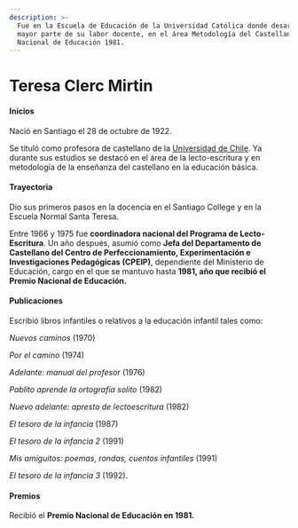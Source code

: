 ```yaml
---
description: >-
  Fue en la Escuela de Educación de la Universidad Católica donde desarrolló la
  mayor parte de su labor docente, en el área Metodología del Castellano. Premio
  Nacional de Educación 1981.
---
```


# Teresa Clerc Mirtin

#### Inicios

Nació en Santiago el 28 de octubre de 1922.

Se tituló como profesora de castellano de la [Universidad de Chile](http://www.uchile.cl/portal/presentacion/historia/grandes-figuras/premios-nacionales/educacion/6651/teresa-clerc-mirtin). Ya durante sus estudios se destacó en el área de la lecto-escritura y en metodología de la enseñanza del castellano en la educación básica.

#### Trayectoria

Dio sus primeros pasos en la docencia en el Santiago College y en la Escuela Normal Santa Teresa. 

Entre 1966 y 1975 fue **coordinadora nacional del Programa de Lecto-Escritura**. Un año después, asumió como **Jefa del Departamento de Castellano del Centro de Perfeccionamiento, Experimentación e Investigaciones Pedagógicas \(CPEIP\)**, dependiente del Ministerio de Educación, cargo en el que se mantuvo hasta **1981, año que recibió el Premio Nacional de Educación.**

#### Publicaciones

Escribió libros infantiles o relativos a la educación infantil tales como:

_Nuevos caminos_ \(1970\)

_Por el camino_ \(1974\)

_Adelante: manual del profesor_ \(1976\)

_Pablito aprende la ortografía solito_ \(1982\)

_Nuevo adelante: apresto de lectoescritura_ \(1982\)

_El tesoro de la infancia_ \(1987\)

_El tesoro de la infancia 2_ \(1991\)

_Mis amiguitos: poemas, rondas, cuentos infantiles_ \(1991\)

_El tesoro de la infancia 3_ \(1992\).

#### Premios

Recibió el **Premio Nacional de Educación en 1981.**

